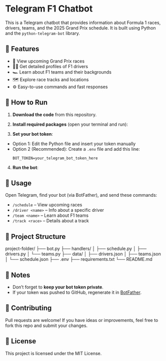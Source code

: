# Telegram F1 Chatbot

This is a Telegram chatbot that provides information about Formula 1 races, drivers, teams, and the 2025 Grand Prix schedule. It is built using Python and the `python-telegram-bot` library.

## 🏁 Features

- 📅 View upcoming Grand Prix races
- 🧑‍✈️ Get detailed profiles of F1 drivers
- 🏎️ Learn about F1 teams and their backgrounds
- 🗺️ Explore race tracks and locations
- ⚙️ Easy-to-use commands and fast responses

## 🚀 How to Run

1. **Download the code** from this repository.

2. **Install required packages** (open your terminal and run):

3. **Set your bot token**:
- Option 1: Edit the Python file and insert your token manually
- Option 2 (Recommended): Create a `.env` file and add this line:
  ```
  BOT_TOKEN=your_telegram_bot_token_here
  ```

4. **Run the bot**:

## 💬 Usage

Open Telegram, find your bot (via BotFather), and send these commands:

- `/schedule` – View upcoming races
- `/driver <name>` – Info about a specific driver
- `/team <name>` – Learn about F1 teams
- `/track <race>` – Details about a track

## 📁 Project Structure

project-folder/
├── bot.py
├── handlers/
│ ├── schedule.py
│ ├── drivers.py
│ └── teams.py
├── data/
│ ├── drivers.json
│ ├── teams.json
│ └── schedule.json
├── .env
├── requirements.txt
└── README.md

## 📌 Notes

- Don’t forget to **keep your bot token private**.
- If your token was pushed to GitHub, regenerate it in [BotFather](https://t.me/BotFather).

## 🤝 Contributing

Pull requests are welcome! If you have ideas or improvements, feel free to fork this repo and submit your changes.

## 📄 License

This project is licensed under the MIT License.
